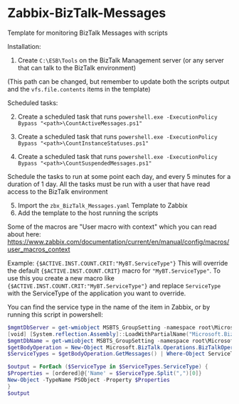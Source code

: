 
# Zabbix-BizTalk-Messages
Template for monitoring BizTalk Messages with scripts

Installation:
1. Create ```C:\ESB\Tools``` on the BizTalk Management server (or any server that can talk to the BizTalk environment)

(This path can be changed, but remember to update both the scripts output and the ```vfs.file.contents``` items in the template)

Scheduled tasks:

2. Create a scheduled task that runs ```powershell.exe -ExecutionPolicy Bypass "<path>\CountActiveMessages.ps1"```
  
3. Create a scheduled task that runs ```powershell.exe -ExecutionPolicy Bypass "<path>\CountInstanceStatuses.ps1"```
  
4. Create a scheduled task that runs ```powershell.exe -ExecutionPolicy Bypass "<path>\CountSuspendedMessages.ps1"```
  
Schedule the tasks to run at some point each day, and every 5 minutes for a duration of 1 day.
All the tasks must be run with a user that have read access to the BizTalk environment

5. Import the ```zbx_BizTalk_Messages.yaml``` Template to Zabbix
6. Add the template to the host running the scripts
  
  
Some of the macros are "User macro with context" which you can read about here:
https://www.zabbix.com/documentation/current/en/manual/config/macros/user_macros_context

Example: ```{$ACTIVE.INST.COUNT.CRIT:"MyBT.ServiceType"}``` This will override the default ```{$ACTIVE.INST.COUNT.CRIT}``` macro for ```"MyBT.ServiceType"```. 
To use this you create a new macro like ```{$ACTIVE.INST.COUNT.CRIT:"MyBT.ServiceType"}``` and replace ```ServiceType``` with the ServiceType of the application you want to override.
  
You can find the service type in the name of the item in Zabbix, or by running this script in powershell:
```powershell
$mgmtDbServer = get-wmiobject MSBTS_GroupSetting -namespace root\MicrosoftBizTalkServer | select-object -expand MgmtDbServerName
[void] [System.reflection.Assembly]::LoadWithPartialName("Microsoft.BizTalk.Operations")
$mgmtDbName = get-wmiobject MSBTS_GroupSetting -namespace root\MicrosoftBizTalkServer | select-object -expand MgmtDbName
$getBodyOperation = New-Object Microsoft.BizTalk.Operations.BizTalkOperations($mgmtDbServer, $mgmtDbName)
$ServiceTypes = $getBodyOperation.GetMessages() | Where-Object ServiceType -gt "" | Select-Object ServiceType

$output = ForEach ($ServiceType in $ServiceTypes.ServiceType) {
$Properties = [ordered]@{'Name' = $ServiceType.Split(",")[0]}
New-Object -TypeName PSObject -Property $Properties
}
$output
  ```
  
<meta name="keywords" content="Zabbix,BizTalk,BizTalk Messages,Zabbix Template">
<meta name="description" content="Template for monitoring BizTalk Messages with scripts.">
